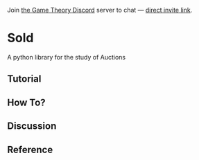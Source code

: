 Join [the Game Theory Discord](https://github.com/drvinceknight/equilibrium_explorers)
server to chat — [direct invite link](https://discord.gg/NfTAkhAeyc).

# Sold

A python library for the study of Auctions

## Tutorial

## How To?

## Discussion

## Reference
